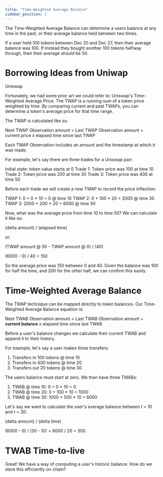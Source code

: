 ```yaml
---
title: "Time-Weighted Average Balance"
sidebar_position: 3
---
```


The Time-Weighted Average Balance can determine a users balance at any time in the past, or their average balance held between two times.







If a user held 100 tokens between Dec 20 and Dec 27, then their average balance was 100.  If instead they bought another 100 tokens halfway through, then their average should be 50.

# Borrowing Ideas from Uniwap

Uniswap

Fortunately, we had some prior art we could refer to: Uniswap's Time-Weighted Average Price.  The TWAP is a running sum of a token price weighted by time.  By comparing current and past TWAPs, you can determine a token's average price for that time range.

The TWAP is calculated like so:

Next TWAP Observation amount = Last TWAP Observation amount + current price x elapsed time since last TWAP

Each TWAP Observation includes an amount and the timestamp at which it was made.

For example, let's say there are three trades for a Uniswap pair:

Initial state: token value starts at 0
Trade 1: Token price was 100 at time 10
Trade 2: Token price was 200 at time 30
Trade 3: Token price was 400 at time 50

Before each trade we will create a new TWAP to record the price inflection:

TWAP 1: 0 + 0 * 10 = 0 @ time 10
TWAP 2: 0 + 100 * 20 = 2000 @ time 30
TWAP 3: 2000 + 200 * 20 = 6000 @ time 50

Now, what was the average price from time 10 to time 50?  We can calculate it like so:

(delta amount) / (elapsed time)

or:

(TWAP amount @ 50 - TWAP amount @ 0) / (40)

(6000 - 0) / 40 = 150

So the average price was 150 between 0 and 40.  Given the balance was 100 for half the time, and 200 for the other half, we can confirm this easily.

# Time-Weighted Average Balance

The TWAP technique can be mapped directly to token balances.  Our Time-Weighted Average Balance equation is:

Next TWAB Observation amount = Last TWAB Observation amount + **current balance** x elapsed time since last TWAB

Before a user's balance changes we calculate their current TWAB and append it to their history.

For example, let's say a user makes three transfers:

1. Transfers in 100 tokens @ time 10
2. Transfers in 400 tokens @ time 20
3. Transfers out 20 tokens @ time 30

The users balance must start at zero.  We then have three TWABs:

1. TWAB @ time 10: 0 + 0 * 10 = 0
2. TWAB @ time 20: 0 + 100 * 10 = 1000
3. TWAB @ time 30: 1000 + 500 * 10 = 6000

Let's say we want to calculate the user's average balance between t = 10 and t = 30:

(delta amount) / (delta time)

(6000 - 0) / (30 - 10) = 6000 / 20 = 300.

# TWAB Time-to-live

Great!  We have a way of computing a user's historic balance.  How do we store this efficiently on-chain?
